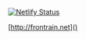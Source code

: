 [![Netlify Status](https://api.netlify.com/api/v1/badges/6acfa578-946d-4482-b610-f1f3933b0704/deploy-status)](https://app.netlify.com/sites/frontrain/deploys)

[http://frontrain.net]()
